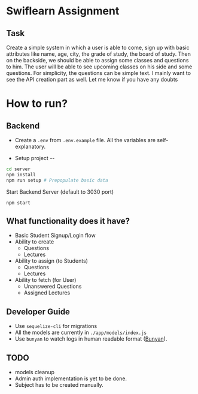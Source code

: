 # Swiflearn Assignment

## Task 

Create a simple system in which a user is able to come, sign up with basic attributes like name, age, city, the grade of study, the board of study. Then on the backside, we should be able to assign some classes and questions to him. The user will be able to see upcoming classes on his side and some questions. For simplicity, the questions can be simple text. I mainly want to see the API creation part as well. Let me know if you have any doubts

# How to run?

## Backend
* Create a `.env` from `.env.example` file. All the variables are self-explanatory.

* Setup project -- 

```bash
cd server
npm install
npm run setup # Prepopulate basic data
```

Start Backend Server (default to 3030 port)
```
npm start
```

## What functionality does it have?

* Basic Student Signup/Login flow
* Ability to create
  * Questions
  * Lectures
* Ability to assign (to Students)
  * Questions
  * Lectures
* Ability to fetch (for User)
  * Unanswered Questions
  * Assigned Lectures

## Developer Guide

* Use `sequelize-cli` for migrations
* All the models are currently in `./app/models/index.js`
* Use `bunyan` to watch logs in human readable format ([Bunyan](https://github.com/trentm/node-bunyan#cli-usage)).


## TODO

* models cleanup
* Admin auth implementation is yet to be done.
* Subject has to be created manually.

